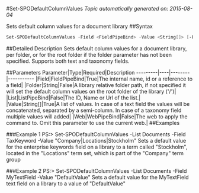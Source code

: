 #Set-SPODefaultColumnValues
*Topic automatically generated on: 2015-08-04*

Sets default column values for a document library
##Syntax
```powershell
Set-SPODefaultColumnValues -Field <FieldPipeBind> -Value <String[]> [-Folder <String>] [-Web <WebPipeBind>] [-List <ListPipeBind>]
```


##Detailed Description
Sets default column values for a document library, per folder, or for the root folder if the folder parameter has not been specified. Supports both text and taxonomy fields.

##Parameters
Parameter|Type|Required|Description
---------|----|--------|-----------
|Field|FieldPipeBind|True|The internal name, id or a reference to a field|
|Folder|String|False|A library relative folder path, if not specified it will set the default column values on the root folder of the library ('/')|
|List|ListPipeBind|False|The ID, Name or Url of the list.|
|Value|String[]|True|A list of values. In case of a text field the values will be concatenated, separated by a semi-column. In case of a taxonomy field multiple values will added|
|Web|WebPipeBind|False|The web to apply the command to. Omit this parameter to use the current web.|
##Examples

###Example 1
    PS:> Set-SPODefaultColumnValues -List Documents -Field TaxKeyword -Value "Company|Locations|Stockholm"
Sets a default value for the enterprise keywords field on a library to a term called "Stockholm", located in the "Locations" term set, which is part of the "Company" term group

###Example 2
    PS:> Set-SPODefaultColumnValues -List Documents -Field MyTextField -Value "DefaultValue"
Sets a default value for the MyTextField text field on a library to a value of "DefaultValue"
<!-- Ref: 34EB95FE022CA7DADB5D9DFED456AA53 -->